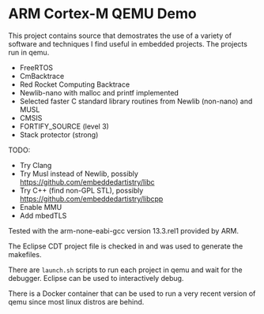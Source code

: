 # ARM Cortex-M QEMU Demo

This project contains source that demostrates the use of a variety of software
and techniques I find useful in embedded projects. The projects run in qemu.

 * FreeRTOS
 * CmBacktrace
 * Red Rocket Computing Backtrace
 * Newlib-nano with malloc and printf implemented
 * Selected faster C standard library routines from Newlib (non-nano) and MUSL
 * CMSIS
 * FORTIFY_SOURCE (level 3)
 * Stack protector (strong)

TODO:
 * Try Clang
 * Try Musl instead of Newlib, possibly https://github.com/embeddedartistry/libc
 * Try C++ (find non-GPL STL), possibly https://github.com/embeddedartistry/libcpp
 * Enable MMU
 * Add mbedTLS

Tested with the arm-none-eabi-gcc version 13.3.rel1 provided by ARM.

The Eclipse CDT project file is checked in and was used to generate the 
makefiles.

There are `launch.sh` scripts to run each project in qemu and wait for the
debugger. Eclipse can be used to interactively debug.

There is a Docker container that can be used to run a very recent version of
qemu since most linux distros are behind.
